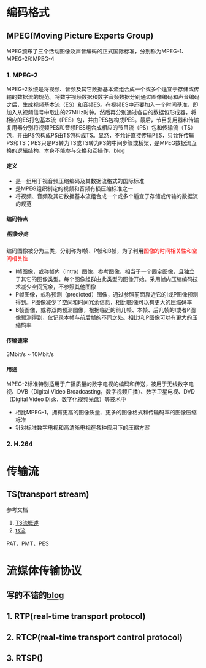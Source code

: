 # 编码格式

## MPEG(Moving Picture Experts Group)

MPEG颁布了三个活动图像及声音编码的正式国际标准，分别称为MPEG-1、MPEG-2和MPEG-4

### 1. MPEG-2

MPEG-2系统是将视频、音频及其它数据基本流组合成一个或多个适宜于存储或传输的数据流的规范。将数字视频数据和数字音频数据分别通过图像编码和声音编码之后，生成视频基本流（ES）和音频ES。在视频ES中还要加入一个时间基准，即加入从视频信号中取出的27MHz时钟。然后再分别通过各自的数据包形成器，将相应的ES打包基本流（PES）包，并由PES包构成PES。最后，节目复用器和传输复用器分别将视频PES和音频PES组合成相应的节目流（PS）包和传输流（TS）包，并由PS包构成PS由TS包构成TS。显然，不允许直接传输PES，只允许传输PS和TS；PES只是PS转为TS或TS转为PS的中间步骤或桥梁，是MPEG数据流互换的逻辑结构，本身不能参与交换和互操作，[blog](https://blog.csdn.net/mm792261167/article/details/62218063/)

#### 定义

- 是一组用于视音频压缩编码及其数据流格式的国际标准
- 是MPEG组织制定的视频和音频有损压缩标准之一
- 将视频、音频及其它数据基本流组合成一个或多个适宜于存储或传输的数据流的规范

#### 编码特点

##### 图像分类

编码图像被分为三类，分别称为I帧、P帧和B帧，为了利用<span style="color:red">图像的时间相关性和空间相关性</span>

- I帧图像，或称帧内（intra）图像，参考图像，相当于一个固定图像，且独立于其它的图像类型。每个图像组群由此类型的图像开始。采用帧内压缩编码技术减少空间冗余，不参照其他图像
- P帧图像，或称预测（predicted）图像，通过参照前面靠近它的I或P图像预测得到。P图像减少了空间和时间冗余信息，相比I图像可以有更大的压缩码率
- B帧图像，或称双向预测图像，根据临近的前几帧、本帧、后几帧的I或者P图像预测得到，仅记录本帧与前后帧的不同之处。相比I和P图像可以有更大的压缩码率

#### 传输速率

3Mbit/s ~ 10Mbit/s

#### 用途

MPEG-2标准特别适用于广播质量的数字电视的编码和传送，被用于无线数字电视、DVB（Digital Video Broadcasting，数字视频广播）、数字卫星电视、DVD（Digital Video Disk，数字化视频光盘）等技术中

- 相比MPEG-1，拥有更高的图像质量、更多的图像格式和传输码率的图像压缩标准
- 针对标准数字电视和高清晰电视在各种应用下的压缩方案

### 2. H.264



# 传输流

## TS(transport stream)

参考文档

1. [TS流概述](https://www.sohu.com/a/149138102_781333)
2. [ts流](https://blog.csdn.net/qq_31213433/article/details/50571499)

PAT，PMT，PES

# 流媒体传输协议

## 写的不错的[blog](https://blog.csdn.net/tttyd/article/details/12032357)

## 1. RTP(real-time transport protocol)

## 2. RTCP(real-time transport control protocol)

## 3. RTSP()



